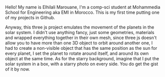 Hello! My name is Elhilali Marouane, I'm a comp-sci student at Mohammedia School for Engineering aka EMI in Morocco.
This is my first time putting one of my projects in Github.

Anyway, this three js project emulates the movement of the planets in the solar system.
I didn't use anything fancy, just some geometries, materials and wrapped everything together in their own mesh,
since three js doesn't allow you to have more than one 3D object to  orbit around another one, I had to create a non-visible object
that has the same position as the sun for every planet, I set the planet to rotate around itself, and around its own object at the same time. As for the starry background, imagine that I put the solar system in a box, with a starry photo on every side.
You do get the gist of it by now.

